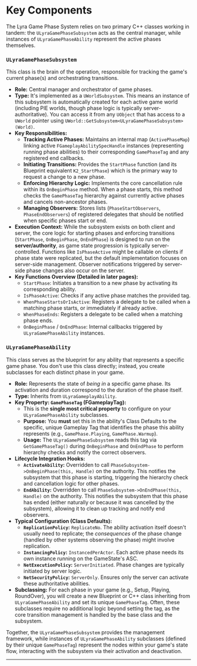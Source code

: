 # Key Components

The Lyra Game Phase System relies on two primary C++ classes working in tandem: the `ULyraGamePhaseSubsystem` acts as the central manager, while instances of `ULyraGamePhaseAbility` represent the active phases themselves.

### `ULyraGamePhaseSubsystem`

This class is the brain of the operation, responsible for tracking the game's current phase(s) and orchestrating transitions.

* **Role:** Central manager and orchestrator of game phases.
* **Type:** It's implemented as a `UWorldSubsystem`. This means an instance of this subsystem is automatically created for each active game world (including PIE worlds, though phase logic is typically server-authoritative). You can access it from any `UObject` that has access to a `UWorld` pointer using `UWorld::GetSubsystem<ULyraGamePhaseSubsystem>(World)`.
* **Key Responsibilities:**
  * **Tracking Active Phases:** Maintains an internal map (`ActivePhaseMap`) linking active `FGameplayAbilitySpecHandle` instances (representing running phase abilities) to their corresponding `GamePhaseTag` and any registered end callbacks.
  * **Initiating Transitions:** Provides the `StartPhase` function (and its Blueprint equivalent `K2_StartPhase`) which is the primary way to request a change to a new phase.
  * **Enforcing Hierarchy Logic:** Implements the core cancellation rule within its `OnBeginPhase` method. When a phase starts, this method checks the `GamePhaseTag` hierarchy against currently active phases and cancels non-ancestor phases.
  * **Managing Observers:** Stores lists (`PhaseStartObservers`, `PhaseEndObservers`) of registered delegates that should be notified when specific phases start or end.
* **Execution Context:** While the subsystem exists on both client and server, the core logic for starting phases and enforcing transitions (`StartPhase`, `OnBeginPhase`, `OnEndPhase`) is designed to run on the **server/authority**, as game state progression is typically server-controlled. Functions like `IsPhaseActive` might be callable on clients if phase state were replicated, but the default implementation focuses on server-side management. Observer notifications triggered by server-side phase changes also occur on the server.
* **Key Functions Overview (Detailed in later pages):**
  * `StartPhase`: Initiates a transition to a new phase by activating its corresponding ability.
  * `IsPhaseActive`: Checks if any active phase matches the provided tag.
  * `WhenPhaseStartsOrIsActive`: Registers a delegate to be called when a matching phase starts, or immediately if already active.
  * `WhenPhaseEnds`: Registers a delegate to be called when a matching phase ends.
  * `OnBeginPhase` / `OnEndPhase`: Internal callbacks triggered by `ULyraGamePhaseAbility` instances.

### `ULyraGamePhaseAbility`

This class serves as the blueprint for any ability that represents a specific game phase. You don't use this class directly; instead, you create subclasses for each distinct phase in your game.

* **Role:** Represents the state of _being in_ a specific game phase. Its activation and duration correspond to the duration of the phase itself.
* **Type:** Inherits from `ULyraGameplayAbility`.
* **Key Property: `GamePhaseTag` (FGameplayTag):**
  * This is the **single most critical property** to configure on your `ULyraGamePhaseAbility` subclasses.
  * **Purpose:** You **must** set this in the ability's Class Defaults to the specific, unique Gameplay Tag that identifies the phase this ability represents (e.g., `GamePhase.Playing`, `GamePhase.Warmup`).
  * **Usage:** The `ULyraGamePhaseSubsystem` reads this tag via `GetGamePhaseTag()` during `OnBeginPhase` and `OnEndPhase` to perform hierarchy checks and notify the correct observers.
* **Lifecycle Integration Hooks:**
  * **`ActivateAbility`:** Overridden to call `PhaseSubsystem->OnBeginPhase(this, Handle)` on the authority. This notifies the subsystem that this phase is starting, triggering the hierarchy check and cancellation logic for other phases.
  * **`EndAbility`:** Overridden to call `PhaseSubsystem->OnEndPhase(this, Handle)` on the authority. This notifies the subsystem that this phase has ended (either naturally or because it was cancelled by the subsystem), allowing it to clean up tracking and notify end observers.
* **Typical Configuration (Class Defaults):**
  * **`ReplicationPolicy`:** `ReplicateNo`. The ability activation itself doesn't usually need to replicate; the _consequences_ of the phase change (handled by other systems observing the phase) might involve replication.
  * **`InstancingPolicy`:** `InstancedPerActor`. Each active phase needs its own instance running on the GameState's ASC.
  * **`NetExecutionPolicy`:** `ServerInitiated`. Phase changes are typically initiated by server logic.
  * **`NetSecurityPolicy`:** `ServerOnly`. Ensures only the server can activate these authoritative abilities.
* **Subclassing:** For each phase in your game (e.g., Setup, Playing, RoundOver), you will create a new Blueprint or C++ class inheriting from `ULyraGamePhaseAbility` and set its unique `GamePhaseTag`. Often, these subclasses require no additional logic beyond setting the tag, as the core transition management is handled by the base class and the subsystem.

Together, the `ULyraGamePhaseSubsystem` provides the management framework, while instances of `ULyraGamePhaseAbility` subclasses (defined by their unique `GamePhaseTag`) represent the nodes within your game's state flow, interacting with the subsystem via their activation and deactivation.

***
